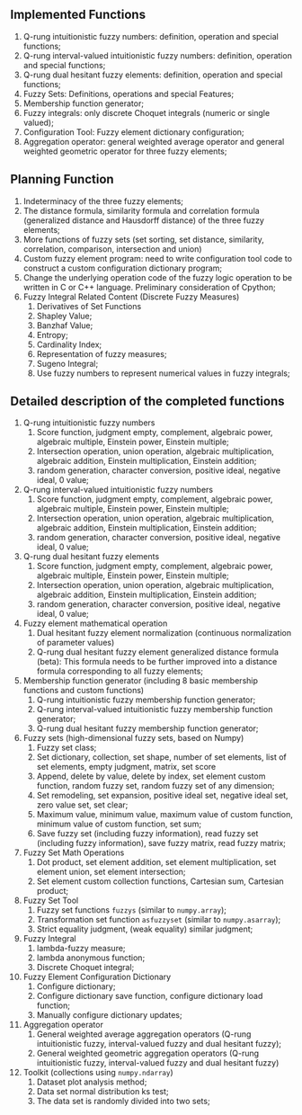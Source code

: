 ## Implemented Functions
1. Q-rung intuitionistic fuzzy numbers: definition, operation and special functions;
2. Q-rung interval-valued intuitionistic fuzzy numbers: definition, operation 
and special functions;
3. Q-rung dual hesitant fuzzy elements: definition, operation and special functions;
4. Fuzzy Sets: Definitions, operations and special Features;
5. Membership function generator;
6. Fuzzy integrals: only discrete Choquet integrals (numeric or single valued);
7. Configuration Tool: Fuzzy element dictionary configuration;
8. Aggregation operator: general weighted average operator and general weighted 
geometric operator for three fuzzy elements;

## Planning Function
1. Indeterminacy of the three fuzzy elements;
2. The distance formula, similarity formula and correlation formula (generalized 
distance and Hausdorff distance) of the three fuzzy elements;
3. More functions of fuzzy sets (set sorting, set distance, similarity, correlation, 
comparison, intersection and union)
4. Custom fuzzy element program: need to write configuration tool code to construct 
a custom configuration dictionary program;
5. Change the underlying operation code of the fuzzy logic operation to be written 
in C or C++ language. Preliminary consideration of Cpython;
6. Fuzzy Integral Related Content (Discrete Fuzzy Measures)
   1. Derivatives of Set Functions
   2. Shapley Value;
   3. Banzhaf Value;
   4. Entropy;
   5. Cardinality Index;
   6. Representation of fuzzy measures;
   7. Sugeno Integral;
   8. Use fuzzy numbers to represent numerical values in fuzzy integrals;

## Detailed description of the completed functions
1. Q-rung intuitionistic fuzzy numbers
   1. Score function, judgment empty, complement, algebraic power, algebraic 
multiple, Einstein power, Einstein multiple;
   2. Intersection operation, union operation, algebraic multiplication, 
algebraic addition, Einstein multiplication, Einstein addition;
   3. random generation, character conversion, positive ideal, negative ideal, 
0 value;
2. Q-rung interval-valued intuitionistic fuzzy numbers
   1. Score function, judgment empty, complement, algebraic power, algebraic 
multiple, Einstein power, Einstein multiple;
   2. Intersection operation, union operation, algebraic multiplication, 
algebraic addition, Einstein multiplication, Einstein addition;
   3. random generation, character conversion, positive ideal, negative ideal, 
0 value;
3. Q-rung dual hesitant fuzzy elements
   1. Score function, judgment empty, complement, algebraic power, algebraic 
multiple, Einstein power, Einstein multiple;
   2. Intersection operation, union operation, algebraic multiplication, 
algebraic addition, Einstein multiplication, Einstein addition;
   3. random generation, character conversion, positive ideal, negative ideal, 
0 value;
4. Fuzzy element mathematical operation
   1. Dual hesitant fuzzy element normalization (continuous normalization of 
parameter values)
   2. Q-rung dual hesitant fuzzy element generalized distance formula (beta): 
This formula needs to be further improved into a distance formula corresponding 
to all fuzzy elements;
5. Membership function generator 
   (including 8 basic membership functions and custom functions)
   1. Q-rung intuitionistic fuzzy membership function generator;
   2. Q-rung interval-valued intuitionistic fuzzy membership function generator;
   3. Q-rung dual hesitant fuzzy membership function generator;
6. Fuzzy sets (high-dimensional fuzzy sets, based on Numpy)
   1. Fuzzy set class;
   2. Set dictionary, collection, set shape, number of set elements, list of set 
elements, empty judgment, matrix, set score
   3. Append, delete by value, delete by index, set element custom function, random 
fuzzy set, random fuzzy set of any dimension;
   4. Set remodeling, set expansion, positive ideal set, negative ideal set, 
zero value set, set clear;
   5. Maximum value, minimum value, maximum value of custom function, minimum 
value of custom function, set sum;
   6. Save fuzzy set (including fuzzy information), read fuzzy set (including 
fuzzy information), save fuzzy matrix, read fuzzy matrix;
7. Fuzzy Set Math Operations
   1. Dot product, set element addition, set element multiplication, set element 
union, set element intersection;
   2. Set element custom collection functions, Cartesian sum, Cartesian product;
8. Fuzzy Set Tool
   1. Fuzzy set functions `fuzzys` (similar to `numpy.array`);
   2. Transformation set function `asfuzzyset` (similar to `numpy.asarray`);
   3. Strict equality judgment, (weak equality) similar judgment;
9. Fuzzy Integral
   1. lambda-fuzzy measure;
   2. lambda anonymous function;
   3. Discrete Choquet integral;
10. Fuzzy Element Configuration Dictionary
    1. Configure dictionary;
    2. Configure dictionary save function, configure dictionary load function;
    3. Manually configure dictionary updates;
11. Aggregation operator
    1. General weighted average aggregation operators (Q-rung intuitionistic 
fuzzy, interval-valued fuzzy and dual hesitant fuzzy);
    2. General weighted geometric aggregation operators (Q-rung intuitionistic 
fuzzy, interval-valued fuzzy and dual hesitant fuzzy)
12. Toolkit (collections using `numpy.ndarray`)
    1. Dataset plot analysis method;
    2. Data set normal distribution ks test;
    3. The data set is randomly divided into two sets;